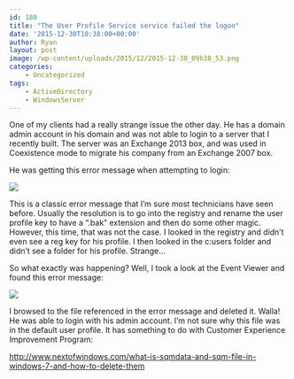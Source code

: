 ```yaml
---
id: 180
title: "The User Profile Service service failed the logon"
date: '2015-12-30T10:38:00+00:00'
author: Ryan
layout: post
image: /wp-content/uploads/2015/12/2015-12-30_09h38_53.png
categories:
    - Uncategorized
tags:
    - ActiveDirectory
    - WindowsServer
---
```


One of my clients had a really strange issue the other day. He has a domain admin account in his domain and was not able to login to a server that I recently built. The server was an Exchange 2013 box, and was used in Coexistence mode to migrate his company from an Exchange 2007 box.

He was getting this error message when attempting to login:

[![](https://rnemeth90.github.io/wp-content/uploads/2015/12/2015-12-30_09h38_53.png)](https://rnemeth90.github.io/wp-content/uploads/2015/12/2015-12-30_09h38_53.png)

This is a classic error message that I’m sure most technicians have seen before. Usually the resolution is to go into the registry and rename the user profile key to have a “.bak” extension and then do some other magic. However, this time, that was not the case. I looked in the registry and didn’t even see a reg key for his profile. I then looked in the c:users folder and didn’t see a folder for his profile. Strange…

So what exactly was happening? Well, I took a look at the Event Viewer and found this error message:

[![](https://rnemeth90.github.io/wp-content/uploads/2015/12/2015-12-30_09h34_06.png)](https://rnemeth90.github.io/wp-content/uploads/2015/12/2015-12-30_09h34_06.png)

I browsed to the file referenced in the error message and deleted it. Walla! He was able to login with his admin account. I’m not sure why this file was in the default user profile. It has something to do with Customer Experience Improvement Program:

<http://www.nextofwindows.com/what-is-sqmdata-and-sqm-file-in-windows-7-and-how-to-delete-them>